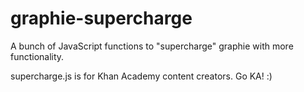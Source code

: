 # graphie-supercharge
A bunch of JavaScript functions to "supercharge" graphie with more functionality.

supercharge.js is for Khan Academy content creators.  Go KA!  :)
